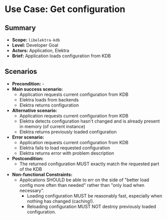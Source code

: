 # Use Case: Get configuration

## Summary

- **Scope:** `libelektra-kdb`
- **Level:** Developer Goal
- **Actors:** Application, Elektra
- **Brief:** Application loads configuration from KDB

## Scenarios

- **Precondition:** -
- **Main success scenario:**
  - Application requests current configuration from KDB
  - Elektra loads from backends
  - Elektra returns configuration
- **Alternative scenario:**
  - Application requests current configuration from KDB
  - Elektra detects configuration hasn't changed and is already present in memory (of current instance)
  - Elektra returns previously loaded configuration
- **Error scenario:**
  - Application requests current configuration from KDB
  - Elektra fails to load requested configuration
  - Elektra returns error with problem description
- **Postcondition:**
  - The returned configuration MUST exactly match the requested part of the KDB
- **Non-functional Constraints:**
  - Applications SHOULD be able to err on the side of "better load config more often than needed" rather than "only load when necessary".
    - Loading configuration MUST be reasonably fast, especially when nothing has changed (caching!).
    - Reloading configuration MUST NOT destroy previously loaded configuration.
